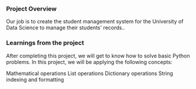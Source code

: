 ### Project Overview

 Our job is to create the student management system for the  University of Data Science to manage their students' records.. 



### Learnings from the project

 After completing this project, we will get to know how to solve basic Python problems. In this project, we will be applying the following concepts:

Mathematical operations
List operations
Dictionary operations
String indexing and formatting



